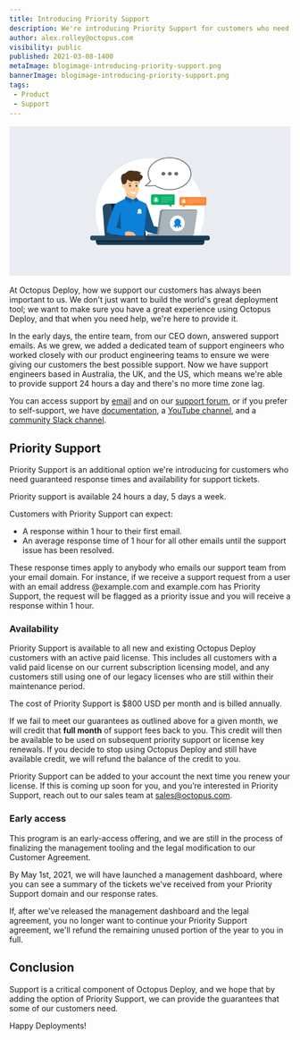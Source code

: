 ```yaml
---
title: Introducing Priority Support
description: We're introducing Priority Support for customers who need guaranteed support turnaround times from Octopus Deploy.
author: alex.rolley@octopus.com
visibility: public
published: 2021-03-08-1400
metaImage: blogimage-introducing-priority-support.png
bannerImage: blogimage-introducing-priority-support.png
tags:
 - Product
 - Support
---
```


![Introducing priority support](blogimage-introducing-priority-support.png)

At Octopus Deploy, how we support our customers has always been important to us. We don't just want to build the world's great deployment tool; we want to make sure you have a great experience using Octopus Deploy, and that when you need help, we're here to provide it.

In the early days, the entire team, from our CEO down, answered support emails. As we grew, we added a dedicated team of support engineers who worked closely with our product engineering teams to ensure we were giving our customers the best possible support. Now we have support engineers based in Australia, the UK, and the US, which means we're able to provide support 24 hours a day and there's no more time zone lag.

You can access support by [email](mailto:support@octopus.com) and on our [support forum](https://help.octopus.com/), or if you prefer to self-support, we have [documentation](https://www.octopus.com/docs), a [YouTube channel](https://www.youtube.com/octopusdeploy), and a [community Slack channel](http://octopus.com/slack).

## Priority Support 

Priority Support is an additional option we're introducing for customers who need guaranteed response times and availability for support tickets. 

Priority support is available 24 hours a day, 5 days a week.

Customers with Priority Support can expect: 

- A response within 1 hour to their first email.
- An average response time of 1 hour for all other emails until the support issue has been resolved. 

These response times apply to anybody who emails our support team from your email domain. For instance, if we receive a support request from a user with an email address @example.com and example.com has Priority Support, the request will be flagged as a priority issue and you will receive a response within 1 hour.

### Availability

Priority Support is available to all new and existing Octopus Deploy customers with an active paid license. This includes all customers with a valid paid license on our current subscription licensing model, and any customers still using one of our legacy licenses who are still within their maintenance period.

The cost of Priority Support is $800 USD per month and is billed annually.

If we fail to meet our guarantees as outlined above for a given month, we will credit that **full month** of support fees back to you. This credit will then be available to be used on subsequent priority support or license key renewals. If you decide to stop using Octopus Deploy and still have available credit, we will refund the balance of the credit to you.

Priority Support can be added to your account the next time you renew your license. If this is coming up soon for you, and you’re interested in Priority Support, reach out to our sales team at [sales@octopus.com](mailto:sales@octopus.com).

### Early access

This program is an early-access offering, and we are still in the process of finalizing the management tooling and the legal modification to our Customer Agreement. 

By May 1st, 2021, we will have launched a management dashboard, where you can see a summary of the tickets we've received from your Priority Support domain and our response rates.

If, after we've released the management dashboard and the legal agreement, you no longer want to continue your Priority Support agreement, we'll refund the remaining unused portion of the year to you in full.

## Conclusion

Support is a critical component of Octopus Deploy, and we hope that by adding the option of Priority Support, we can provide the guarantees that some of our customers need.

Happy Deployments!


